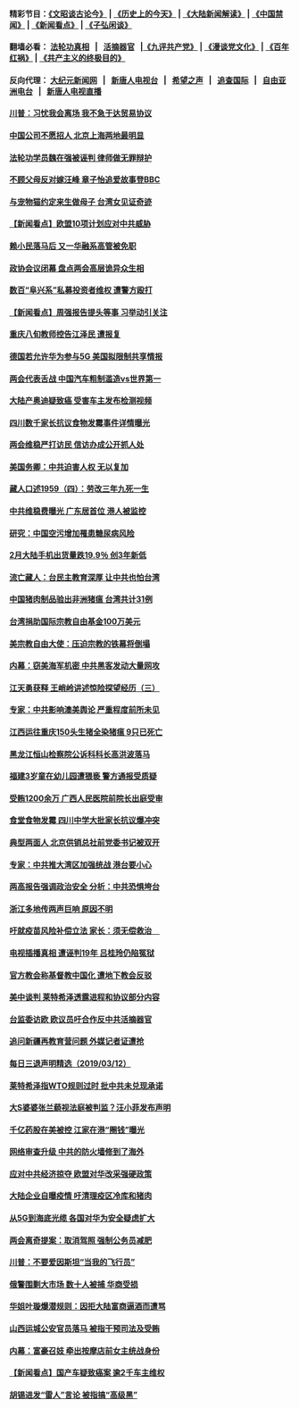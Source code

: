 #### 精彩节目：[《文昭谈古论今》](http://134.209.198.168/wenzhao) | [《历史上的今天》](http://134.209.198.168/today-in-history) | [《大陆新闻解读》](http://134.209.198.168/ntdtv-comedy) | [《中国禁闻》](http://134.209.198.168/ntdtv-news) | [《新闻看点》](http://134.209.198.168/news-insight) | [《子弘闲谈》](http://134.209.198.168/zihongxiantan/) 

 #### 翻墙必看： [法轮功真相](http://134.209.198.168:10000/videos/truth.html) &nbsp;&nbsp;|&nbsp;&nbsp; [活摘器官](http://134.209.198.168:10000/videos/res/Organs/) &nbsp;&nbsp;|[《九评共产党》](http://134.209.198.168:10000/videos/jiuping) | [《漫谈党文化》](http://134.209.198.168:10000/videos/mtdwh) | [《百年红祸》](http://134.209.198.168:10000/videos/bnhh) | [《共产主义的终极目的》](http://134.209.198.168:10000/videos/res/zjmd) 

 #### 反向代理： [大纪元新闻网](http://134.209.198.168:10080/) &nbsp;&nbsp;|&nbsp;&nbsp; [新唐人电视台](http://134.209.198.168:8000/) &nbsp;&nbsp;|&nbsp;&nbsp; [希望之声](http://134.209.198.168:8200/) &nbsp;&nbsp;|&nbsp;&nbsp; [追查国际](http://134.209.198.168:10010/) &nbsp;&nbsp;|&nbsp;&nbsp; [自由亚洲电台](http://134.209.198.168:9800/) &nbsp;&nbsp;|&nbsp;&nbsp; [新唐人电视直播](http://134.209.198.168/) 

#### [川普：习忧我会离场 我不急于达贸易协议](../pages/nsc413/n11111521.md?t=03140036) 

#### [中国公司不愿招人 北京上海两地最明显](../pages/nsc413/n11111407.md?t=03140036) 

#### [法轮功学员魏在强被诬判 律师做无罪辩护](../pages/nsc413/n11111262.md?t=03140036) 

#### [不顾父母反对嫁汪峰 章子怡追爱故事登BBC](../pages/nsc413/n11110797.md?t=03140036) 

#### [与宠物猫约定来生做母子 台湾女见证奇迹](../pages/nsc413/n11111194.md?t=03140036) 

#### [【新闻看点】欧盟10项计划应对中共威胁](../pages/nsc413/n11111057.md?t=03140036) 

#### [赖小民落马后 又一华融系高管被免职](../pages/nsc413/n11111315.md?t=03140036) 

#### [政协会议闭幕 盘点两会高层诡异众生相](../pages/nsc413/n11111087.md?t=03140036) 

#### [数百“阜兴系”私募投资者维权 遭警方殴打](../pages/nsc413/n11111160.md?t=03140036) 

#### [【新闻看点】周强报告提头等事 习举动引关注](../pages/nsc413/n11110932.md?t=03140036) 

#### [重庆八旬教师控告江泽民 遭报复](../pages/nsc413/n11110799.md?t=03140036) 

#### [德国若允许华为参与5G 美国拟限制共享情报](../pages/nsc413/n11111029.md?t=03140036) 

#### [两会代表舌战 中国汽车粗制滥造vs世界第一](../pages/nsc413/n11111149.md?t=03140036) 

#### [大陆产奥迪疑致癌 受害车主发布检测视频](../pages/nsc413/n11110857.md?t=03140036) 

#### [四川数千家长抗议食物发霉事件详情曝光](../pages/nsc413/n11111054.md?t=03140036) 

#### [两会维稳严打访民 信访办成公开抓人处](../pages/nsc413/n11110959.md?t=03140036) 

#### [美国务卿：中共迫害人权 无以复加](../pages/nsc413/n11110966.md?t=03140036) 

#### [藏人口述1959（四）：劳改三年九死一生](../pages/nsc413/n11111017.md?t=03140036) 

#### [中共维稳费曝光 广东居首位 港人被监控](../pages/nsc413/n11110803.md?t=03140036) 

#### [研究：中国空污增加罹患糖尿病风险](../pages/nsc413/n11110944.md?t=03140036) 

#### [2月大陆手机出货量跌19.9％ 创3年新低](../pages/nsc413/n11110475.md?t=03140036) 

#### [流亡藏人：台民主教育深厚 让中共也怕台湾](../pages/nsc413/n11110589.md?t=03140036) 

#### [中国猪肉制品验出非洲猪瘟 台湾共计31例](../pages/nsc413/n11110830.md?t=03140036) 

#### [台湾捐助国际宗教自由基金100万美元](../pages/nsc413/n11110740.md?t=03140036) 

#### [美宗教自由大使：压迫宗教的铁幕将倒塌](../pages/nsc413/n11110495.md?t=03140036) 

#### [内幕：窃美海军机密 中共黑客发动大量网攻](../pages/nsc413/n11110402.md?t=03140036) 

#### [江天勇获释 王峭岭讲述惊险探望经历（三）](../pages/nsc413/n11110397.md?t=03140036) 

#### [专家：中共影响澳美舆论 严重程度前所未见](../pages/nsc413/n11104678.md?t=03140036) 


#### [江西运往重庆150头生猪全染猪瘟 9只已死亡](../pages/nsc413/n11109987.md?t=03140036) 

#### [黑龙江恒山检察院公诉科科长高洪波落马](../pages/nsc413/n11108278.md?t=03140036) 

#### [福建3岁童在幼儿园遭猥亵 警方通报受质疑](../pages/nsc413/n11109887.md?t=03140036) 

#### [受贿1200余万 广西人民医院前院长出庭受审](../pages/nsc413/n11109877.md?t=03140036) 

#### [食堂食物发霉 四川中学大批家长抗议爆冲突](../pages/nsc413/n11109714.md?t=03140036) 

#### [典型两面人 北京供销总社前党委书记被双开](../pages/nsc413/n11109450.md?t=03140036) 

#### [专家：中共推大湾区加强统战 港台要小心](../pages/nsc413/n11108149.md?t=03140036) 

#### [两高报告强调政治安全 分析：中共恐惧垮台](../pages/nsc413/n11109509.md?t=03140036) 

#### [浙江多地传两声巨响 原因不明](../pages/nsc413/n11109193.md?t=03140036) 

#### [吁就疫苗风险补偿立法 家长：须无偿救治　](../pages/nsc413/n11108197.md?t=03140036) 

#### [电视插播真相 遭诬判19年 吕桂玲仍陷冤狱](../pages/nsc413/n11107678.md?t=03140036) 

#### [官方教会称基督教中国化 遭地下教会反驳](../pages/nsc413/n11109202.md?t=03140036) 

#### [美中谈判 莱特希泽透露进程和协议部分内容](../pages/nsc413/n11109087.md?t=03140036) 

#### [台监委访欧 欧议员吁合作反中共活摘器官](../pages/nsc413/n11109190.md?t=03140036) 

#### [追问新疆再教育营问题 外媒记者证遭抢](../pages/nsc413/n11109046.md?t=03140036) 

#### [每日三退声明精选（2019/03/12）](../pages/nsc413/n11109180.md?t=03140036) 

#### [莱特希泽指WTO规则过时 批中共未兑现承诺](../pages/nsc413/n11109063.md?t=03140036) 

#### [大S婆婆张兰藐视法庭被判监？汪小菲发布声明](../pages/nsc413/n11108757.md?t=03140036) 

#### [千亿药股在美被控 江家在港“圈钱”曝光](../pages/nsc413/n11108890.md?t=03140036) 

#### [网络审查升级 中共的防火墙修到了海外](../pages/nsc413/n11108837.md?t=03140036) 

#### [应对中共经济掠夺 欧盟对华改采强硬政策](../pages/nsc413/n11108858.md?t=03140036) 

#### [大陆企业自曝疫情 吁清理疫区冷库和猪肉](../pages/nsc413/n11108775.md?t=03140036) 

#### [从5G到海底光缆 各国对华为安全疑虑扩大](../pages/nsc413/n11108721.md?t=03140036) 

#### [两会离奇提案：取消驾照 强制公务员减肥](../pages/nsc413/n11108344.md?t=03140036) 

#### [川普：不要爱因斯坦“当我的飞行员”](../pages/nsc413/n11108700.md?t=03140036) 

#### [俄警围剿大市场 数十人被捕 华商受损](../pages/nsc413/n11108656.md?t=03140036) 

#### [华姐叶璇爆潜规则：因拒大陆富商逼酒而遭骂](../pages/nsc413/n11108453.md?t=03140036) 

#### [山西运城公安官员落马 被指干预司法及受贿](../pages/nsc413/n11108357.md?t=03140036) 

#### [内幕：富豪召妓 牵出按摩店前女主统战身份](../pages/nsc413/n11105502.md?t=03140036) 

#### [【新闻看点】国产车疑致癌案 逾2千车主维权](../pages/nsc413/n11108294.md?t=03140036) 

#### [胡锡进发“雷人”言论 被指搞“高级黑”](../pages/nsc413/n11108170.md?t=03140036) 

